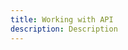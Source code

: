 ```yaml
---
title: Working with API
description: Description 
---
```


<inline-fragment platform="ios" src="~/sdk/auth/fragments/ios/working-with-api.md"></inline-fragment>
<inline-fragment platform="android" src="~/sdk/auth/fragments/android/working-with-api.md"></inline-fragment>